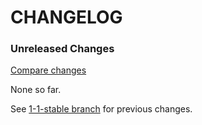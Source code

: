 # CHANGELOG

### Unreleased Changes

[Compare changes](https://github.com/codevise/pageflow-chart/compare/1-1-stable...master)

None so far.

See
[1-1-stable branch](https://github.com/codevise/pageflow-chart/blob/1-1-stable/CHANGELOG.md)
for previous changes.
